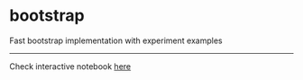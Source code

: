 # bootstrap
Fast bootstrap implementation with experiment examples
___
Check interactive notebook [here](https://mybinder.org/v2/git/https%3A%2F%2Fgithub.com%2Ftimofeytkachenko%2Fbootstrap/notebook_binder_v1?labpath=https%3A%2F%2Fgithub.com%2Ftimofeytkachenko%2Fbootstrap%2Fblob%2Fnotebook_binder_v1%2Fbootstrap_experiment.ipynb)